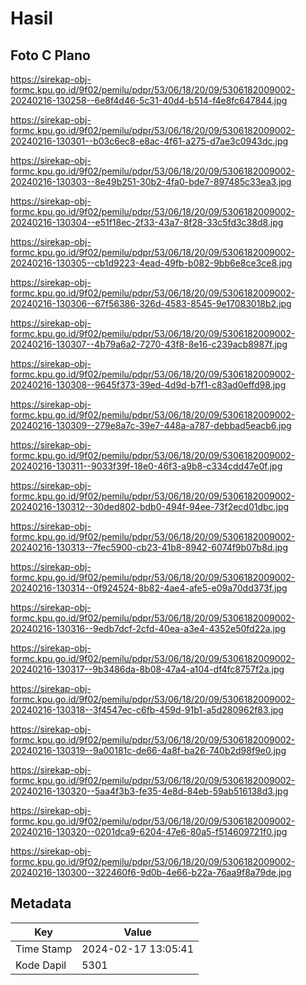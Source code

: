# Hasil

## Foto C Plano

https://sirekap-obj-formc.kpu.go.id/9f02/pemilu/pdpr/53/06/18/20/09/5306182009002-20240216-130258--6e8f4d46-5c31-40d4-b514-f4e8fc647844.jpg

https://sirekap-obj-formc.kpu.go.id/9f02/pemilu/pdpr/53/06/18/20/09/5306182009002-20240216-130301--b03c6ec8-e8ac-4f61-a275-d7ae3c0943dc.jpg

https://sirekap-obj-formc.kpu.go.id/9f02/pemilu/pdpr/53/06/18/20/09/5306182009002-20240216-130303--8e49b251-30b2-4fa0-bde7-897485c33ea3.jpg

https://sirekap-obj-formc.kpu.go.id/9f02/pemilu/pdpr/53/06/18/20/09/5306182009002-20240216-130304--e51f18ec-2f33-43a7-8f28-33c5fd3c38d8.jpg

https://sirekap-obj-formc.kpu.go.id/9f02/pemilu/pdpr/53/06/18/20/09/5306182009002-20240216-130305--cb1d9223-4ead-49fb-b082-9bb6e8ce3ce8.jpg

https://sirekap-obj-formc.kpu.go.id/9f02/pemilu/pdpr/53/06/18/20/09/5306182009002-20240216-130306--67f56386-326d-4583-8545-9e17083018b2.jpg

https://sirekap-obj-formc.kpu.go.id/9f02/pemilu/pdpr/53/06/18/20/09/5306182009002-20240216-130307--4b79a6a2-7270-43f8-8e16-c239acb8987f.jpg

https://sirekap-obj-formc.kpu.go.id/9f02/pemilu/pdpr/53/06/18/20/09/5306182009002-20240216-130308--9645f373-39ed-4d9d-b7f1-c83ad0effd98.jpg

https://sirekap-obj-formc.kpu.go.id/9f02/pemilu/pdpr/53/06/18/20/09/5306182009002-20240216-130309--279e8a7c-39e7-448a-a787-debbad5eacb6.jpg

https://sirekap-obj-formc.kpu.go.id/9f02/pemilu/pdpr/53/06/18/20/09/5306182009002-20240216-130311--9033f39f-18e0-46f3-a9b8-c334cdd47e0f.jpg

https://sirekap-obj-formc.kpu.go.id/9f02/pemilu/pdpr/53/06/18/20/09/5306182009002-20240216-130312--30ded802-bdb0-494f-94ee-73f2ecd01dbc.jpg

https://sirekap-obj-formc.kpu.go.id/9f02/pemilu/pdpr/53/06/18/20/09/5306182009002-20240216-130313--7fec5900-cb23-41b8-8942-6074f9b07b8d.jpg

https://sirekap-obj-formc.kpu.go.id/9f02/pemilu/pdpr/53/06/18/20/09/5306182009002-20240216-130314--0f924524-8b82-4ae4-afe5-e09a70dd373f.jpg

https://sirekap-obj-formc.kpu.go.id/9f02/pemilu/pdpr/53/06/18/20/09/5306182009002-20240216-130316--9edb7dcf-2cfd-40ea-a3e4-4352e50fd22a.jpg

https://sirekap-obj-formc.kpu.go.id/9f02/pemilu/pdpr/53/06/18/20/09/5306182009002-20240216-130317--9b3486da-8b08-47a4-a104-df4fc8757f2a.jpg

https://sirekap-obj-formc.kpu.go.id/9f02/pemilu/pdpr/53/06/18/20/09/5306182009002-20240216-130318--3f4547ec-c6fb-459d-91b1-a5d280962f83.jpg

https://sirekap-obj-formc.kpu.go.id/9f02/pemilu/pdpr/53/06/18/20/09/5306182009002-20240216-130319--9a00181c-de66-4a8f-ba26-740b2d98f9e0.jpg

https://sirekap-obj-formc.kpu.go.id/9f02/pemilu/pdpr/53/06/18/20/09/5306182009002-20240216-130320--5aa4f3b3-fe35-4e8d-84eb-59ab516138d3.jpg

https://sirekap-obj-formc.kpu.go.id/9f02/pemilu/pdpr/53/06/18/20/09/5306182009002-20240216-130320--0201dca9-6204-47e6-80a5-f514609721f0.jpg

https://sirekap-obj-formc.kpu.go.id/9f02/pemilu/pdpr/53/06/18/20/09/5306182009002-20240216-130300--322460f6-9d0b-4e66-b22a-76aa9f8a79de.jpg


## Metadata

| Key        | Value               |
| ---------- | ------------------- |
| Time Stamp | 2024-02-17 13:05:41 |
| Kode Dapil | 5301                |



